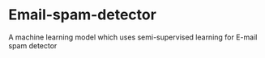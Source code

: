 # Email-spam-detector
A machine learning model which uses semi-supervised learning for E-mail spam detector
